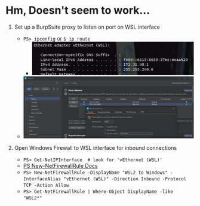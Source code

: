 # Hm, Doesn't seem to work...

1. Set up a BurpSuite proxy to listen on port on WSL interface
    - `PS> ipconfig` or `$ ip route`
        - ![](./images/win_ipconfig.png)
    - ![](./images/burp_win_proxy_for_WSL.png)

2. Open Windows Firewall to WSL interface for inbound connections
    - `PS> Get-NetIPInterface  # look for 'vEthernet (WSL)'`
    - [PS New-NetFirewallRule Docs](https://learn.microsoft.com/en-us/powershell/module/netsecurity/new-netfirewallrule?view=windowsserver2022-ps)
    - `PS> New-NetFirewallRule -DisplayName "WSL2 to Windows" -InterfaceAlias "vEthernet (WSL)" -Direction Inbound -Protocol TCP -Action Allow`
    - `PS> Get-NetFirewallRule | Where-Object DisplayName -like "WSL2*"`
